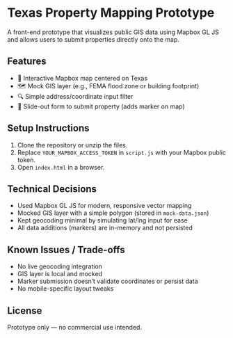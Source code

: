  # Texas Property Mapping Prototype

A front-end prototype that visualizes public GIS data using Mapbox GL JS and allows users to submit properties directly onto the map.

## Features

- 📍 Interactive Mapbox map centered on Texas
- 🗺️ Mock GIS layer (e.g., FEMA flood zone or building footprint)
- 🔍 Simple address/coordinate input filter
- 📝 Slide-out form to submit property (adds marker on map)

## Setup Instructions

1. Clone the repository or unzip the files.
2. Replace `YOUR_MAPBOX_ACCESS_TOKEN` in `script.js` with your Mapbox public token.
3. Open `index.html` in a browser.

## Technical Decisions

- Used Mapbox GL JS for modern, responsive vector mapping
- Mocked GIS layer with a simple polygon (stored in `mock-data.json`)
- Kept geocoding minimal by simulating lat/lng input for ease
- All data additions (markers) are in-memory and not persisted

## Known Issues / Trade-offs

- No live geocoding integration
- GIS layer is local and mocked
- Marker submission doesn’t validate coordinates or persist data
- No mobile-specific layout tweaks

## License

Prototype only — no commercial use intended.
